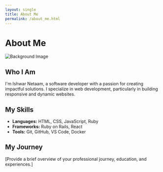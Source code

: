```yaml
---
layout: single
title: About Me
permalink: /about_me.html
---
```


# About Me

![Background Image](/assets/images/about-background.jpg)

## Who I Am

I'm Ishwar Netaam, a software developer with a passion for creating impactful solutions. I specialize in web development, particularly in building responsive and dynamic websites.

## My Skills

- **Languages:** HTML, CSS, JavaScript, Ruby
- **Frameworks:** Ruby on Rails, React
- **Tools:** Git, GitHub, VS Code, Docker

## My Journey

[Provide a brief overview of your professional journey, education, and experiences.]

<!-- Add more sections as needed -->
